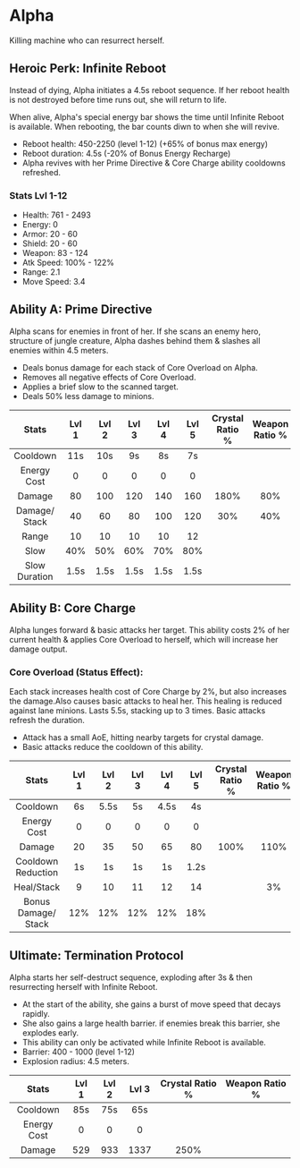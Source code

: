 # Alpha

Killing machine who can resurrect herself.

## Heroic Perk: Infinite Reboot

Instead of dying, Alpha initiates a 4.5s reboot sequence. If her reboot health is not destroyed before time runs out, she will return to life.

When alive, Alpha's special energy bar shows the time until Infinite Reboot is available. When rebooting, the bar counts diwn to when she will revive.

* Reboot health: 450-2250 \(level 1-12\) \(+65% of bonus max energy\)
* Reboot duration: 4.5s \(-20% of Bonus Energy Recharge\)
* Alpha revives with her Prime Directive & Core Charge ability cooldowns refreshed.

### Stats Lvl 1-12

* Health: 761 - 2493
* Energy: 0
* Armor: 20 - 60
* Shield: 20 - 60
* Weapon: 83 - 124
* Atk Speed: 100% - 122%
* Range: 2.1
* Move Speed: 3.4

## Ability A: Prime Directive

Alpha scans for enemies in front of her. If she scans an enemy hero, structure of jungle creature, Alpha dashes behind them & slashes all enemies within 4.5 meters.

* Deals bonus damage for each stack of Core Overload on Alpha.
* Removes all negative effects of Core Overload.
* Applies a brief slow to the scanned target.
* Deals 50% less damage to minions.

| Stats | Lvl 1 | Lvl 2 | Lvl 3 | Lvl 4 | Lvl 5 | Crystal      Ratio % | Weapon     Ratio % |
| :---: | :---: | :---: | :---: | :---: | :---: | :---: | :---: |
| Cooldown | 11s | 10s | 9s | 8s | 7s |  |  |
| Energy       Cost | 0 | 0 | 0 | 0 | 0 |  |  |
| Damage | 80 | 100 | 120 | 140 | 160 | 180% | 80% |
| Damage/   Stack | 40 | 60 | 80 | 100 | 120 | 30% | 40% |
| Range | 10 | 10 | 10 | 10 | 12 |  |  |
| Slow | 40% | 50% | 60% | 70% | 80% |  |  |
| Slow          Duration | 1.5s | 1.5s | 1.5s | 1.5s | 1.5s |  |  |

## Ability B: Core Charge

Alpha lunges forward & basic attacks her target. This ability costs 2% of her current health & applies Core Overload to herself, which will increase her damage output.

### Core Overload \(Status Effect\):

Each stack increases health cost of Core Charge by 2%, but also increases the damage.Also causes basic attacks to heal her. This healing is reduced against lane minions. Lasts 5.5s, stacking up to 3 times. Basic attacks refresh the duration.

* Attack has a small AoE, hitting nearby targets for crystal damage.
* Basic attacks reduce the cooldown of this ability.

| Stats | Lvl 1 | Lvl 2 | Lvl 3 | Lvl 4 | Lvl 5 | Crystal      Ratio % | Weapon     Ratio % |
| :---: | :---: | :---: | :---: | :---: | :---: | :---: | :---: |
| Cooldown | 6s | 5.5s | 5s | 4.5s | 4s |  |  |
| Energy       Cost | 0 | 0 | 0 | 0 | 0 |  |  |
| Damage | 20 | 35 | 50 | 65 | 80 | 100% | 110% |
| Cooldown Reduction | 1s | 1s | 1s | 1s | 1.2s |  |  |
| Heal/Stack | 9 | 10 | 11 | 12 | 14 |  | 3% |
| Bonus        Damage/  Stack | 12% | 12% | 12% | 12% | 18% |  |  |

## Ultimate: Termination Protocol

Alpha starts her self-destruct sequence, exploding after 3s & then resurrecting herself with Infinite Reboot.

* At the start of the ability, she gains a burst of move speed that decays rapidly.
* She also gains a large health barrier. if enemies break this barrier, she explodes early.
* This ability can only be activated while Infinite Reboot is available.
* Barrier: 400 - 1000 \(level 1-12\)
* Explosion radius: 4.5 meters.

| Stats | Lvl 1 | Lvl 2 | Lvl 3 | Crystal Ratio % | Weapon Ratio % |
| :---: | :---: | :---: | :---: | :---: | :---: |
| Cooldown | 85s | 75s | 65s |  |  |
| Energy Cost | 0 | 0 | 0 |  |  |
| Damage | 529 | 933 | 1337 | 250% |  |

